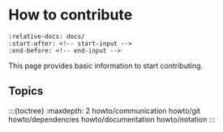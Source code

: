 # How to contribute

```{include} ../../CONTRIBUTING.md
:relative-docs: docs/
:start-after: <!-- start-input -->
:end-before: <!-- end-input -->
```

This page provides basic information to start contributing.

## Topics
:::{toctree}
:maxdepth: 2
howto/communication
howto/git
howto/dependencies
howto/documentation
howto/notation
:::
